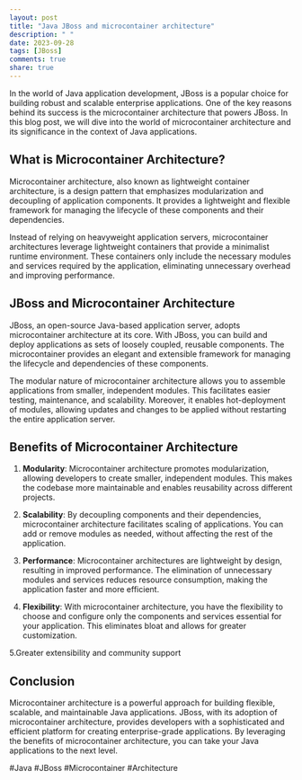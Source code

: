 ```yaml
---
layout: post
title: "Java JBoss and microcontainer architecture"
description: " "
date: 2023-09-28
tags: [JBoss]
comments: true
share: true
---
```


In the world of Java application development, JBoss is a popular choice for building robust and scalable enterprise applications. One of the key reasons behind its success is the microcontainer architecture that powers JBoss. In this blog post, we will dive into the world of microcontainer architecture and its significance in the context of Java applications.

## What is Microcontainer Architecture?

Microcontainer architecture, also known as lightweight container architecture, is a design pattern that emphasizes modularization and decoupling of application components. It provides a lightweight and flexible framework for managing the lifecycle of these components and their dependencies.

Instead of relying on heavyweight application servers, microcontainer architectures leverage lightweight containers that provide a minimalist runtime environment. These containers only include the necessary modules and services required by the application, eliminating unnecessary overhead and improving performance.

## JBoss and Microcontainer Architecture

JBoss, an open-source Java-based application server, adopts microcontainer architecture at its core. With JBoss, you can build and deploy applications as sets of loosely coupled, reusable components. The microcontainer provides an elegant and extensible framework for managing the lifecycle and dependencies of these components.

The modular nature of microcontainer architecture allows you to assemble applications from smaller, independent modules. This facilitates easier testing, maintenance, and scalability. Moreover, it enables hot-deployment of modules, allowing updates and changes to be applied without restarting the entire application server.

## Benefits of Microcontainer Architecture

1. **Modularity**: Microcontainer architecture promotes modularization, allowing developers to create smaller, independent modules. This makes the codebase more maintainable and enables reusability across different projects.

2. **Scalability**: By decoupling components and their dependencies, microcontainer architecture facilitates scaling of applications. You can add or remove modules as needed, without affecting the rest of the application.

3. **Performance**: Microcontainer architectures are lightweight by design, resulting in improved performance. The elimination of unnecessary modules and services reduces resource consumption, making the application faster and more efficient.

4. **Flexibility**: With microcontainer architecture, you have the flexibility to choose and configure only the components and services essential for your application. This eliminates bloat and allows for greater customization.

5.Greater extensibility and community support

## Conclusion

Microcontainer architecture is a powerful approach for building flexible, scalable, and maintainable Java applications. JBoss, with its adoption of microcontainer architecture, provides developers with a sophisticated and efficient platform for creating enterprise-grade applications. By leveraging the benefits of microcontainer architecture, you can take your Java applications to the next level.

#Java #JBoss #Microcontainer #Architecture